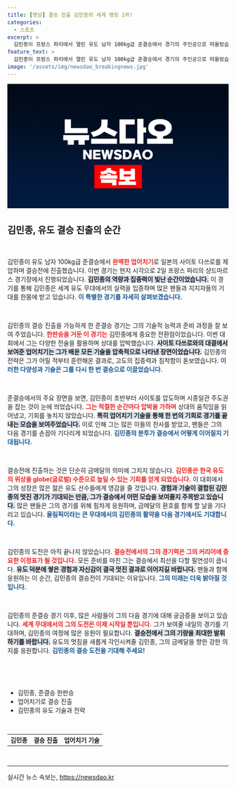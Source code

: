 ```yaml
---
title: [영상] 결승 진출 김민종의 세계 랭킹 1위!
categories:
  - 스포츠
excerpt: >
  김민종이 프랑스 파리에서 열린 유도 남자 100kg급 준결승에서 경기의 주인공으로 떠올랐습니다! 일본의 사이토를 상대로 완벽한 업어치기로 한판승을 거둔 순간을 놓치지 마세요!
feature_text: >
  김민종이 프랑스 파리에서 열린 유도 남자 100kg급 준결승에서 경기의 주인공으로 떠올랐습니다! 일본의 사이토를 상대로 완벽한 업어치기로 한판승을 거둔 순간을 놓치지 마세요!
image: '/assets/img/newsdao_breakingnews.jpg'
---
```


<p><img src="/assets/img/newsdao_breakingnews.jpg" alt="flaretime 속보" /></p>

<h2 data-ke-size="size26">김민종, 유도 결승 진출의 순간</h2>

<p data-ke-size="size16">&nbsp;</p>

<p>김민종이 유도 남자 100kg급 준결승에서 <b><span style="color: #ee2323;">완벽한 업어치기</span></b>로 일본의 사이토 다쓰로를 제압하며 결승전에 진출했습니다. 이번 경기는 현지 시각으로 2일 프랑스 파리의 샹드마르스 경기장에서 진행되었습니다. <b><span style="background-color: #21538527;">김민종의 역량과 집중력이 빛난 순간이었습니다.</span></b> 이 경기를 통해 김민종은 세계 유도 무대에서의 실력을 입증하며 많은 팬들과 지지자들의 기대를 한몸에 받고 있습니다. <b><span style="color: #1a5490;">이 특별한 경기를 자세히 살펴보겠습니다.</span></b></p>

<p data-ke-size="size16">&nbsp;</p>

<p>김민종의 결승 진출을 가능하게 한 준결승 경기는 그의 기술적 능력과 준비 과정을 잘 보여 주었습니다. <b><span style="color: #ee2323;">한판승을 거둔 이 경기는</span></b> 김민종에게 중요한 전환점이었습니다. 이번 대회에서 그는 다양한 전술을 활용하며 상대를 압박했습니다. <b><span style="background-color: #21538527;">사이토 다쓰로와의 대결에서 보여준 업어치기는 그가 배운 모든 기술을 압축적으로 나타낸 장면이었습니다.</span></b> 김민종의 전략은 그가 어릴 적부터 훈련해온 결과로, 고도의 집중력과 침착함이 돋보였습니다. <b><span style="color: #1a5490;">이러한 다양성과 기술은 그를 다시 한 번 결승으로 이끌었습니다.</span></b></p>

<p data-ke-size="size16">&nbsp;</p>

<p>준결승에서의 주요 장면을 보면, 김민종이 초반부터 사이토를 압도하며 시종일관 주도권을 잡는 것이 눈에 띄었습니다. <b><span style="color: #ee2323;">그는 적절한 순간마다 압박을 가하며</span></b> 상대의 움직임을 읽어냈고, 기회를 놓치지 않았습니다. <b><span style="background-color: #21538527;">특히 업어치기 기술을 통해 한 번의 기회로 경기를 끝내는 모습을 보여주었습니다.</span></b> 이로 인해 그는 많은 이들의 찬사를 받았고, 팬들은 그의 다음 경기를 손꼽아 기다리게 되었습니다. <b><span style="color: #1a5490;">김민종의 분투가 결승에서 어떻게 이어질지 기대됩니다.</span></b></p>

<p data-ke-size="size16">&nbsp;</p>

<p>결승전에 진출하는 것은 단순히 금메달의 의미에 그치지 않습니다. <b><span style="color: #ee2323;">김민종은 한국 유도의 위상을 globe(글로벌) 수준으로 높일 수 있는 기회를 얻게 되었습니다.</span></b> 이 대회에서 그의 성장은 많은 젊은 유도 선수들에게 영감을 줄 것입니다. <b><span style="background-color: #21538527;">경험과 기술이 결합된 김민종의 멋진 경기가 기대되는 만큼, 그가 결승에서 어떤 모습을 보여줄지 주목받고 있습니다.</span></b> 많은 팬들은 그의 경기를 위해 힘차게 응원하며, 금메달의 환호를 함께 할 날을 기다리고 있습니다. <b><span style="color: #1a5490;">올림픽이라는 큰 무대에서의 김민종의 활약을 다음 경기에서도 기대합니다.</span></b></p>

<p data-ke-size="size16">&nbsp;</p>

<p>김민종의 도전은 아직 끝나지 않았습니다. <b><span style="color: #ee2323;">결승전에서의 그의 경기력은 그의 커리어에 중요한 이정표가 될 것입니다.</span></b> 모든 준비를 마친 그는 결승에서 최선을 다할 필연성이 큽니다. <b><span style="background-color: #21538527;">유도 덕분에 쌓은 경험과 자신감이 결국 멋진 결과로 이어지길 바랍니다.</span></b> 팬들과 함께 응원하는 이 순간, 김민종의 결승전이 기대되는 이유입니다. <b><span style="color: #1a5490;">그의 미래는 더욱 밝아질 것입니다.</span></b></p>

<p data-ke-size="size16">&nbsp;</p>

<p>김민종의 준결승 경기 이후, 많은 사람들이 그의 다음 경기에 대해 궁금증을 보이고 있습니다. <b><span style="color: #ee2323;">세계 무대에서의 그의 도전은 이제 시작일 뿐입니다.</span></b> 그가 보여줄 내일의 경기를 기대하며, 김민종의 여정에 많은 응원이 필요합니다. <b><span style="background-color: #21538527;">결승전에서 그의 기량을 최대한 발휘하기를 바랍니다.</span></b> 유도의 멋짐을 새롭게 각인시켜줄 김민종, 그의 금메달을 향한 강한 의지를 응원합니다. <b><span style="color: #1a5490;">김민종의 결승 도전을 기대해 주세요!</span></b></p>

<p data-ke-size="size16">&nbsp;</p>

<p data-ke-size="size16">&nbsp;</p>

<ul>
    <li>김민종, 준결승 한판승</li>
    <li>업어치기로 결승 진출</li>
    <li>김민종의 유도 기술과 전략</li>
</ul>

<p data-ke-size="size16">&nbsp;</p>

<table style="width: 100%; border-collapse: collapse;">
    <tbody>
        <tr>
            <td style="text-align: center; height: 17px;"><b>김민종</b></td>
            <td style="text-align: center; height: 17px;"><b>결승 진출</b></td>
            <td style="text-align: center; height: 17px;"><b>업어치기 기술</b></td>
        </tr>
    </tbody>
</table>

<p data-ke-size="size16">&nbsp;</p>

<hr />
실시간 뉴스 속보는, <a href="https://newsdao.kr" rel="dofollow">https://newsdao.kr</a>


